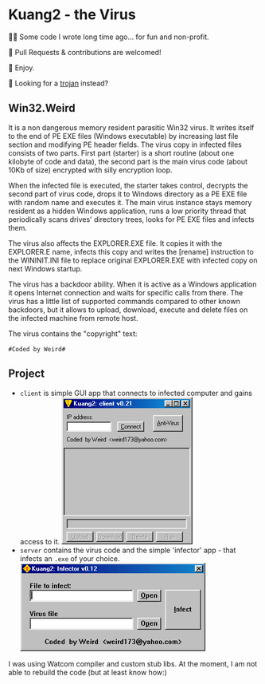 # Kuang2 - the Virus

🤷‍♂️ Some code I wrote long time ago... for fun and non-profit.

🚀 Pull Requests & contributions are welcomed!

💜 Enjoy.

🐴 Looking for a [trojan](https://github.com/igr/kuang2-trojan) instead?

## Win32.Weird

It is a non dangerous memory resident parasitic Win32 virus. It writes itself to the end of PE EXE files (Windows executable) by increasing last file section and modifying PE header fields. The virus copy in infected files consists of two parts. First part (starter) is a short routine (about one kilobyte of code and data), the second part is the main virus code (about 10Kb of size) encrypted with silly encryption loop. 

When the infected file is executed, the starter takes control, decrypts the second part of virus code, drops it to Windows directory as a PE EXE file with random name and executes it. The main virus instance stays memory resident as a hidden Windows application, runs a low priority thread that periodically scans drives' directory trees, looks for PE EXE files and infects them. 

The virus also affects the EXPLORER.EXE file. It copies it with the EXPLORER.E name, infects this copy and writes the [rename] instruction to the WININIT.INI file to replace original EXPLORER.EXE with infected copy on next Windows startup. 

The virus has a backdoor ability. When it is active as a Windows application it opens Internet connection and waits for specific calls from there. The virus has a little list of supported commands compared to other known backdoors, but it allows to upload, download, execute and delete files on the infected machine from remote host. 

The virus contains the "copyright" text:

```
#Coded by Weird#
```

## Project

+ `client` is simple GUI app that connects to infected computer and gains access to it. ![](k2-client.png)
+ `server` contains the virus code and the simple 'infector' app - that infects an `.exe` of your choice. ![](k2-infector.png)

I was using Watcom compiler and custom stub libs. At the moment, I am not able to rebuild the code (but at least know how:)